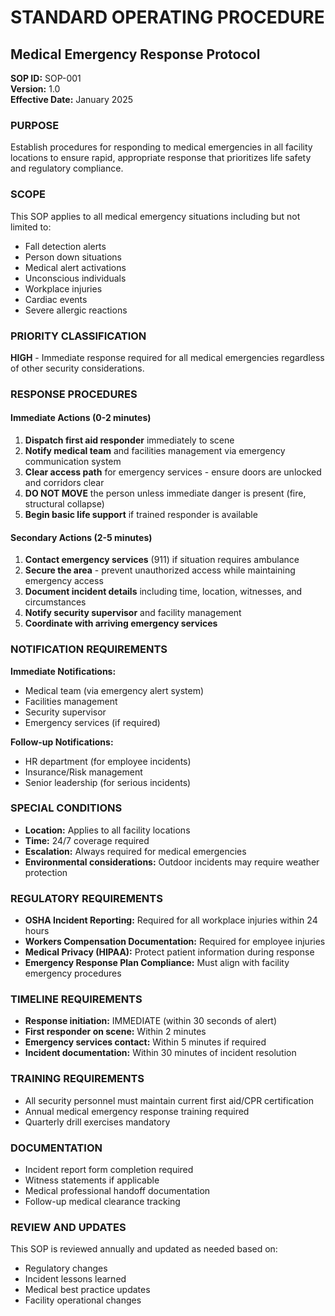 # STANDARD OPERATING PROCEDURE
## Medical Emergency Response Protocol
**SOP ID:** SOP-001  
**Version:** 1.0  
**Effective Date:** January 2025

### PURPOSE
Establish procedures for responding to medical emergencies in all facility locations to ensure rapid, appropriate response that prioritizes life safety and regulatory compliance.

### SCOPE
This SOP applies to all medical emergency situations including but not limited to:
- Fall detection alerts
- Person down situations  
- Medical alert activations
- Unconscious individuals
- Workplace injuries
- Cardiac events
- Severe allergic reactions

### PRIORITY CLASSIFICATION
**HIGH** - Immediate response required for all medical emergencies regardless of other security considerations.

### RESPONSE PROCEDURES

#### Immediate Actions (0-2 minutes)
1. **Dispatch first aid responder** immediately to scene
2. **Notify medical team** and facilities management via emergency communication system
3. **Clear access path** for emergency services - ensure doors are unlocked and corridors clear
4. **DO NOT MOVE** the person unless immediate danger is present (fire, structural collapse)
5. **Begin basic life support** if trained responder is available

#### Secondary Actions (2-5 minutes)
1. **Contact emergency services** (911) if situation requires ambulance
2. **Secure the area** - prevent unauthorized access while maintaining emergency access
3. **Document incident details** including time, location, witnesses, and circumstances
4. **Notify security supervisor** and facility management
5. **Coordinate with arriving emergency services**

### NOTIFICATION REQUIREMENTS
**Immediate Notifications:**
- Medical team (via emergency alert system)
- Facilities management
- Security supervisor
- Emergency services (if required)

**Follow-up Notifications:**
- HR department (for employee incidents)
- Insurance/Risk management
- Senior leadership (for serious incidents)

### SPECIAL CONDITIONS
- **Location:** Applies to all facility locations
- **Time:** 24/7 coverage required
- **Escalation:** Always required for medical emergencies
- **Environmental considerations:** Outdoor incidents may require weather protection

### REGULATORY REQUIREMENTS
- **OSHA Incident Reporting:** Required for all workplace injuries within 24 hours
- **Workers Compensation Documentation:** Required for employee injuries
- **Medical Privacy (HIPAA):** Protect patient information during response
- **Emergency Response Plan Compliance:** Must align with facility emergency procedures

### TIMELINE REQUIREMENTS
- **Response initiation:** IMMEDIATE (within 30 seconds of alert)
- **First responder on scene:** Within 2 minutes
- **Emergency services contact:** Within 5 minutes if required
- **Incident documentation:** Within 30 minutes of incident resolution

### TRAINING REQUIREMENTS
- All security personnel must maintain current first aid/CPR certification
- Annual medical emergency response training required
- Quarterly drill exercises mandatory

### DOCUMENTATION
- Incident report form completion required
- Witness statements if applicable  
- Medical professional handoff documentation
- Follow-up medical clearance tracking

### REVIEW AND UPDATES
This SOP is reviewed annually and updated as needed based on:
- Regulatory changes
- Incident lessons learned
- Medical best practice updates
- Facility operational changes